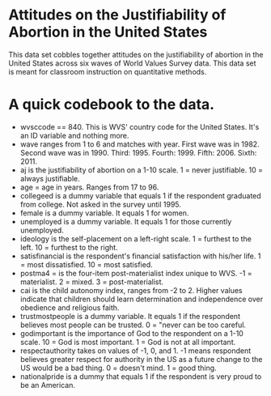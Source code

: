 Attitudes on the Justifiability of Abortion in the United States
================================================================

This data set cobbles together attitudes on the justifiability of abortion in the United States across six waves of World Values Survey data. This data set is meant for classroom instruction on quantitative methods.

A quick codebook to the data.
=============================
- wvsccode == 840. This is WVS' country code for the United States. It's an ID variable and nothing more.
- wave ranges from 1 to 6 and matches with year. First wave was in 1982. Second wave was in 1990. Third: 1995. Fourth: 1999. Fifth: 2006. Sixth: 2011.
- aj is the justifiability of abortion on a 1-10 scale. 1 = never justifiable. 10 = always justifiable.
- age = age in years. Ranges from 17 to 96.
- collegeed is a dummy variable that equals 1 if the respondent graduated from college. Not asked in the survey until 1995.
- female is a dummy variable. It equals 1 for women.
- unemployed is a dummy variable. It equals 1 for those currently unemployed.
- ideology is the self-placement on a left-right scale. 1 = furthest to the left. 10 = furthest to the right.
- satisfinancial is the respondent's financial satisfaction with his/her life. 1 = most dissatisfied. 10 = most satisfied.
- postma4 = is the four-item post-materialist index unique to WVS. -1 = materialist. 2 = mixed. 3 = post-materialist.
- cai is the child autonomy index, ranges from -2 to 2. Higher values indicate that children should learn determination and independence over obedience and religious faith.
- trustmostpeople is a dummy variable. It equals 1 if the respondent believes most people can be trusted. 0 = "never can be too careful.
- godimportant is the importance of God to the respondent on a 1-10 scale. 10 = God is most important. 1 = God is not at all important.
- respectauthority takes on values of -1, 0, and 1. -1 means respondent believes greater respect for authority in the US as a future change to the US would be a bad thing. 0 = doesn't mind. 1 = good thing.
- nationalpride is a dummy that equals 1 if the respondent is very proud to be an American.
